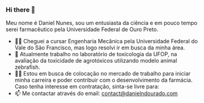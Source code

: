 ### Hi there 👋

Meu nome é Daniel Nunes, sou um entusiasta da ciência e em pouco tempo serei farmacêutico pela Universidade Federal de Ouro Preto.

- 🧑‍🎓 Cheguei a cursar Engenharia Mecânica pela Universidade Federal do Vale do São Francisco, mas logo resolvi ir em busca da minha área.
- 🔬 Atualmente trabalho no laboratório de toxicologia da UFOP, na avaliação da toxicidade de agrotóxicos utilizando modelo animal zebrafish.
- 👨‍⚕️ Estou em busca de colocação no mercado de trabalho para iniciar minha carreira e poder contribuir com o desenvolvimento da farmácia. Caso tenha interesse em contratação, sinta-se livre para:
- 📫 Me contactar através do email: contact@danielndourado.com


<!--
**Sixnunes/sixnunes** is a ✨ _special_ ✨ repository because its `README.md` (this file) appears on your GitHub profile.

Here are some ideas to get you started:

- 🔭 I’m currently working on ...
- 🌱 I’m currently learning ...
- 👯 I’m looking to collaborate on ...
- 🤔 I’m looking for help with ...
- 💬 Ask me about ...
- 📫 How to reach me: ...
- 😄 Pronouns: ...
- ⚡ Fun fact: ...
-->
